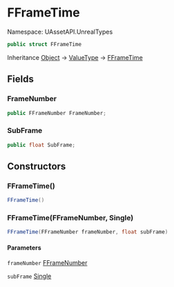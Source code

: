 # FFrameTime

Namespace: UAssetAPI.UnrealTypes

```csharp
public struct FFrameTime
```

Inheritance [Object](https://docs.microsoft.com/en-us/dotnet/api/system.object) → [ValueType](https://docs.microsoft.com/en-us/dotnet/api/system.valuetype) → [FFrameTime](./uassetapi.unrealtypes.fframetime.md)

## Fields

### **FrameNumber**

```csharp
public FFrameNumber FrameNumber;
```

### **SubFrame**

```csharp
public float SubFrame;
```

## Constructors

### **FFrameTime()**

```csharp
FFrameTime()
```

### **FFrameTime(FFrameNumber, Single)**

```csharp
FFrameTime(FFrameNumber frameNumber, float subFrame)
```

#### Parameters

`frameNumber` [FFrameNumber](./uassetapi.unrealtypes.fframenumber.md)<br>

`subFrame` [Single](https://docs.microsoft.com/en-us/dotnet/api/system.single)<br>
